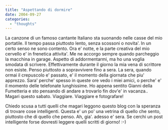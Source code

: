 ```yaml
---
title: "Aspettando di dormire"
date: 2004-09-27
categories: 
  - "thoughts"
---
```


La canzone di un famoso cantante Italiano sta suonando nelle casse del mio portatile. Il tempo passa piuttosto lento, senza scossoni o novita'. In un certo senso ne sono contento. Ora e' notte, e la parte creativa del mio cervello e' in frenetica attivita'. Me ne accorgo sempre quando parcheggio la macchina in garage. Aspetto di addormentarmi, ma ho una voglia smodata di scrivere. Effettivamente durante il giorno la mia vena di scrittore non esiste. Penso piuttosto a sopravvivere fino a sera. La sera, quando ormai il crepuscolo e' passato, e' il momento della giornata che piu' apprezzo. Sara' perche' spesso in queste ore vedo i miei amici, o perche' e' il momento delle telefonate lunghissime. Ho appena sentito Gianni della Fumetteria e sto pensando di andare a trovarlo fin dov'e' in vacanza.. Magari questo sabato. Viaggiare. Viaggiare e fotografare!

Chiedo scusa a tutti quelli che magari leggono questo blog con la speranza di trovare cose intelligenti. Questa e' un po' una vetrina di quello che sento, piuttosto che di quello che penso. Ah, gia'. adesso e' sera. Se cerchi un post intelligente forse dovresti leggere quelli scritti di giorno! :-)
